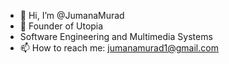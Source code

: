 - 👋 Hi, I’m @JumanaMurad
- 👀 Founder of Utopia
-  Software Engineering and Multimedia Systems
- 📫 How to reach me: jumanamurad1@gmail.com

<!---
JumanaMurad/JumanaMurad is a ✨ Software Sciientist ✨ repository because its `README.md` (this file) appears on your GitHub profile.
You can click the Preview link to take a look at your changes.
--->
